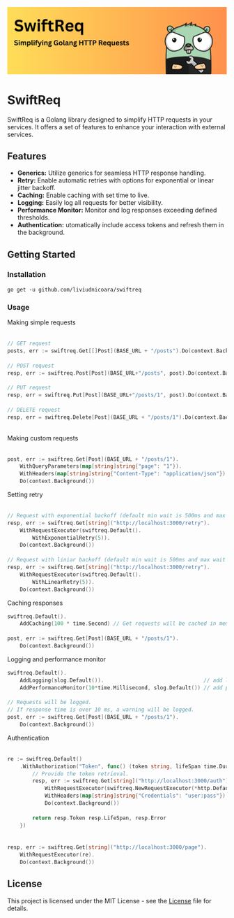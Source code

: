 ![](https://raw.githubusercontent.com/liviudnicoara/liviudnicoara/main/assests/swiftreq.png)

# SwiftReq

SwiftReq is a Golang library designed to simplify HTTP requests in your services. It offers a set of features to enhance your interaction with external services.

## Features

- **Generics:** Utilize generics for seamless HTTP response handling.
- **Retry:** Enable automatic retries with options for exponential or linear jitter backoff.
- **Caching:** Enable caching with set time to live.
- **Logging:** Easily log all requests for better visibility.
- **Performance Monitor:** Monitor and log responses exceeding defined thresholds.
- **Authentication:** utomatically include access tokens and refresh them in the background.

## Getting Started

### Installation

```shell
go get -u github.com/liviudnicoara/swiftreq
```

### Usage

Making simple requests

```go

// GET request
posts, err := swiftreq.Get[[]Post](BASE_URL + "/posts").Do(context.Background())

// POST request
resp, err := swiftreq.Post[Post](BASE_URL+"/posts", post).Do(context.Background())

// PUT request
resp, err = swiftreq.Put[Post](BASE_URL+"/posts/1", post).Do(context.Background())

// DELETE request
resp, err = swiftreq.Delete[Post](BASE_URL + "/posts/1").Do(context.Background())
	
```

Making custom requests

```go

post, err := swiftreq.Get[Post](BASE_URL + "/posts/1").
	WithQueryParameters(map[string]string{"page": "1"}).
	WithHeaders(map[string]string{"Content-Type": "application/json"}).
	Do(context.Background())

```

Setting retry

```go

// Request with exponential backoff (default min wait is 500ms and max wait is 10s)
resp, err := swiftreq.Get[string]("http://localhost:3000/retry").
	WithRequestExecutor(swiftreq.Default().
		WithExponentialRetry(5)).
	Do(context.Background())

// Request with liniar backoff (default min wait is 500ms and max wait is 10s)
resp, err := swiftreq.Get[string]("http://localhost:3000/retry").
	WithRequestExecutor(swiftreq.Default().
		WithLinearRetry(5)).
	Do(context.Background())

```

Caching responses

```go
swiftreq.Default(). 
	AddCaching(100 * time.Second) // Get requests will be cached in memory for 100 seconds

post, err := swiftreq.Get[Post](BASE_URL + "/posts/1").
	Do(context.Background())

```

Logging and performance monitor

```go
swiftreq.Default(). 
	AddLogging(slog.Default()).                                // add logger
	AddPerformanceMonitor(10*time.Millisecond, slog.Default()) // add performance monitor

// Requests will be logged. 
// If response time is over 10 ms, a warning will be logged.
post, err := swiftreq.Get[Post](BASE_URL + "/posts/1").
	Do(context.Background())

```

Authentication

```go

re := swiftreq.Default()
	.WithAuthorization("Token", func() (token string, lifeSpan time.Duration, err error) {
		// Provide the token retrieval.
		resp, err := swiftreq.Get[string]("http://localhost:3000/auth").
			WithRequestExecutor(swiftreq.NewRequestExecutor(*http.DefaultClient)).
			WithHeaders(map[string]string{"Credentials": "user:pass"}).
			Do(context.Background())

		return resp.Token resp.LifeSpan, resp.Error
	})


resp, err := swiftreq.Get[string]("http://localhost:3000/page").
	WithRequestExecutor(re).
	Do(context.Background())

```


## License
This project is licensed under the MIT License - see the [License](https://raw.githubusercontent.com/liviudnicoara/swiftreq/master/LICENSE) file for details.